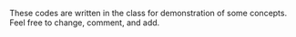 These codes are written in the class for demonstration of some concepts. Feel free to change, comment, and add.
